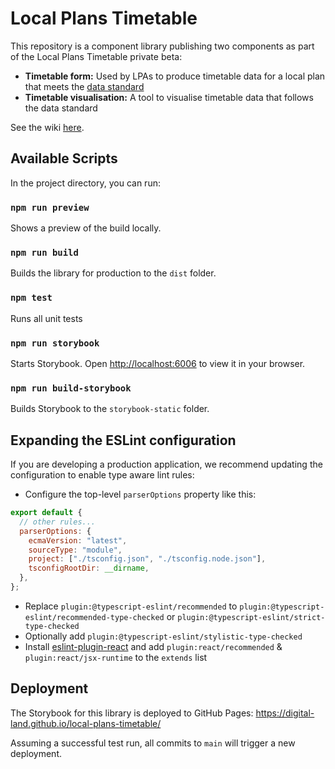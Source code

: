 # Local Plans Timetable

This repository is a component library publishing two components as part of the Local Plans Timetable private beta:

- **Timetable form:** Used by LPAs to produce timetable data for a local plan that meets the [data standard](https://digital-land.github.io/specification/specification/development-plan/)
- **Timetable visualisation:** A tool to visualise timetable data that follows the data standard

See the wiki [here](https://github.com/digital-land/local-plans-timetable/wiki).

## Available Scripts

In the project directory, you can run:

### `npm run preview`

Shows a preview of the build locally.

### `npm run build`

Builds the library for production to the `dist` folder.

### `npm test`

Runs all unit tests

### `npm run storybook`

Starts Storybook. Open [http://localhost:6006](http://localhost:6006) to view it in your browser.

### `npm run build-storybook`

Builds Storybook to the `storybook-static` folder.

## Expanding the ESLint configuration

If you are developing a production application, we recommend updating the configuration to enable type aware lint rules:

- Configure the top-level `parserOptions` property like this:

```js
export default {
  // other rules...
  parserOptions: {
    ecmaVersion: "latest",
    sourceType: "module",
    project: ["./tsconfig.json", "./tsconfig.node.json"],
    tsconfigRootDir: __dirname,
  },
};
```

- Replace `plugin:@typescript-eslint/recommended` to `plugin:@typescript-eslint/recommended-type-checked` or `plugin:@typescript-eslint/strict-type-checked`
- Optionally add `plugin:@typescript-eslint/stylistic-type-checked`
- Install [eslint-plugin-react](https://github.com/jsx-eslint/eslint-plugin-react) and add `plugin:react/recommended` & `plugin:react/jsx-runtime` to the `extends` list

## Deployment

The Storybook for this library is deployed to GitHub Pages: https://digital-land.github.io/local-plans-timetable/

Assuming a successful test run, all commits to `main` will trigger a new deployment.
